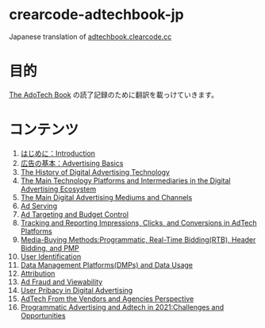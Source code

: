 # crearcode-adtechbook-jp
Japanese translation of [adtechbook.clearcode.cc](https://adtechbook.clearcode.cc/)

# 目的  

[The AdoTech Book](https://adtechbook.clearcode.cc/) の読了記録のために翻訳を載っけていきます。

# コンテンツ  

1. [はじめに：Introduction](https://github.com/SkiMsyk/crearcode-adtechbook-jp/blob/main/01.%20%E3%81%AF%E3%81%98%E3%82%81%E3%81%AB%EF%BC%9AIntroduction.md)
2. [広告の基本：Advertising Basics](https://github.com/SkiMsyk/crearcode-adtechbook-jp/blob/main/02.%20%E5%BA%83%E5%91%8A%E3%81%AE%E5%9F%BA%E6%9C%AC%EF%BC%9AAdvertising%20Basics.md)
3. [The History of Digital Advertising Technology]()
4. [The Main Technology Platforms and Intermediaries in the Digital Advertising Ecosystem]()
5. [The Main Digital Advertising Mediums and Channels]()
6. [Ad Serving]()
7. [Ad Targeting and Budget Control]()
8. [Tracking and Reporting Impressions, Clicks, and Conversions in AdTech Platforms]()
9. [Media-Buying Methods:Programmatic, Real-Time Bidding(RTB), Header Bidding, and PMP]()
10. [User Identification]()
11. [Data Management Platforms(DMPs) and Data Usage]()
12. [Attribution]()
13. [Ad Fraud and Viewability]()
14. [User Pribacy in Digital Advertising]()
15. [AdTech From the Vendors and Agencies Perspective]()
16. [Programmatic Advertising and Adtech in 2021:Challenges and Opportunities]()
